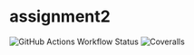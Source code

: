 # assignment2
![GitHub Actions Workflow Status](https://img.shields.io/github/actions/workflow/status/ssperanz/assignment2/setup.yml)
![Coveralls](https://img.shields.io/coverallsCoverage/github/ssperanz/assignment2)
